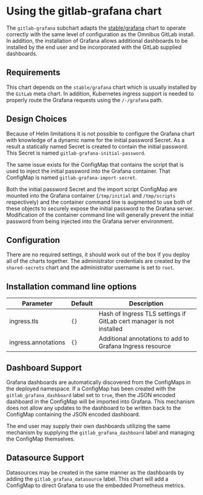 # Using the gitlab-grafana chart

The `gitlab-grafana` subchart adapts the [stable/grafana][] chart to operate
correctly with the same level of configuration as the Omnibus
GitLab install. In addition, the installation of Grafana allows additional
dashboards to be installed by the end user and be incorporated with the
GitLab supplied dashboards.

[stable/grafana]: https://github.com/helm/charts/tree/master/stable/grafana

## Requirements

This chart depends on the `stable/grafana` chart which is usually installed
by the `GitLab` meta chart. In addition, Kubernetes ingress support is
needed to properly route the Grafana requests using the `/-/grafana` path.

## Design Choices

Because of Helm limitations it is not possible to configure the Grafana
chart with knowledge of a dynamic name for the initial password Secret.
As a result a statically named Secret is created to contain the initial
password. This Secret is named `gitlab-grafana-initial-password`.

The same issue exists for the ConfigMap that contains the script that
is used to inject the initial password into the Grafana container. That
ConfigMap is named `gitlab-grafana-import-secret`.

Both the initial password Secret and the import script ConfigMap are
mounted into the Grafana container (`/tmp/initial` and `/tmp/scripts`
respectively) and the container command line is augmented to use both
of these objects to securely expose the initial password to the
Grafana server. Modification of the container command line will
generally prevent the initial password from being injected into the
Grafana server environment.

## Configuration

There are no required settings, it should work out of the box if you deploy
all of the charts together. The administrator credentials are created by
the `shared-secrets` chart and the administrator username is set to `root`.

## Installation command line options

| Parameter           | Default | Description                                                          |
|---------------------|---------|----------------------------------------------------------------------|
| ingress.tls         |  `{}`   | Hash of Ingress TLS settings if GitLab cert manager is not installed |
| ingress.annotations |  `{}`   | Additional annotations to add to Grafana Ingress resource            |

## Dashboard Support

Grafana dashboards are automatically discovered from the ConfigMaps in
the deployed namespace. If a ConfigMap has been created with the
`gitlab_grafana_dashboard` label set to `true`, then the JSON encoded
dashboard in the ConfigMap will be imported into Grafana. This mechanism
does not allow any updates to the dashboard to be written back to the
ConfigMap containing the JSON encoded dashboard.

The end user may supply their own dashboards utilizing the same mechanism
by supplying the `gitlab_grafana_dashboard` label and managing the
ConfigMap themselves.

## Datasource Support

Datasources may be created in the same manner as the dashboards by adding
the `gitlab_grafana_datasource` label. This chart will add a ConfigMap
to direct Grafana to use the embedded Prometheus metrics.

